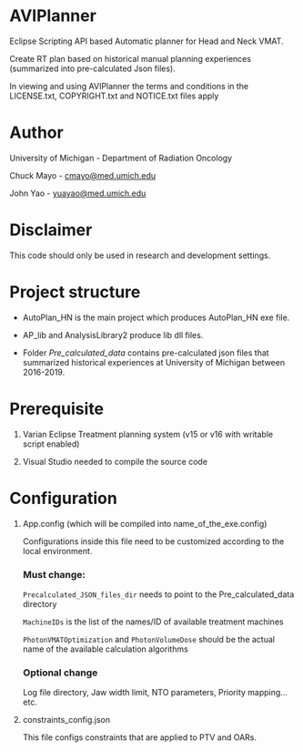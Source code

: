 # AVIPlanner

Eclipse Scripting API based Automatic planner for Head and Neck VMAT.

Create RT plan based on historical manual planning experiences (summarized into pre-calculated Json files).

In viewing and using AVIPlanner the terms and conditions in the LICENSE.txt, COPYRIGHT.txt and NOTICE.txt files apply

# Author

University of Michigan - Department of Radiation Oncology

Chuck Mayo - cmayo@med.umich.edu

John Yao - yuayao@med.umich.edu

# Disclaimer

This code should only be used in research and development settings.

# Project structure

- AutoPlan_HN is the main project which produces AutoPlan_HN exe file.

- AP_lib and AnalysisLibrary2 produce lib dll files.

- Folder *Pre_calculated_data* contains pre-calculated json files that summarized historical experiences at University of Michigan between 2016-2019.

# Prerequisite

1. Varian Eclipse Treatment planning system (v15 or v16 with writable script enabled)

2. Visual Studio needed to compile the source code




# Configuration

1. App.config (which will be compiled into name_of_the_exe.config)

   Configurations inside this file need to be customized according to the local environment.
  
   ### Must change:
   
      `Precalculated_JSON_files_dir` needs to point to the Pre_calculated_data directory

      `MachineIDs` is the list of the names/ID of available treatment machines

      `PhotonVMATOptimization` and `PhotonVolumeDose` should be the actual name of the available calculation algorithms

   ### Optional change
      
      Log file directory, Jaw width limit, NTO parameters, Priority mapping... etc.

2. constraints_config.json

   This file configs constraints that are applied to PTV and OARs.



